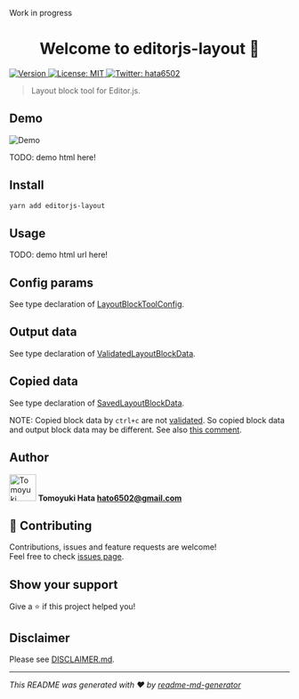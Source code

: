 <!-- markdownlint-disable first-line-h1 -->

Work in progress

<h1 align="center">Welcome to editorjs-layout 👋</h1>
<p>
  <a href="https://www.npmjs.com/package/editorjs-layout" target="_blank">
    <img alt="Version" src="https://img.shields.io/npm/v/editorjs-layout.svg">
  </a>
  <a href="https://github.com/hata6502/editorjs-layout/blob/main/LICENSE" target="_blank">
    <img alt="License: MIT" src="https://img.shields.io/badge/License-MIT-yellow.svg" />
  </a>
  <a href="https://twitter.com/hata6502" target="_blank">
    <img alt="Twitter: hata6502" src="https://img.shields.io/twitter/follow/hata6502.svg?style=social" />
  </a>
</p>

> Layout block tool for Editor.js.

## Demo

![Demo](https://user-images.githubusercontent.com/7702653/77813863-6c9dd880-70ef-11ea-80da-9c5f74d2053f.gif)

TODO: demo html here!

## Install

```sh
yarn add editorjs-layout
```

## Usage

TODO: demo html url here!

## Config params

See type declaration of [LayoutBlockToolConfig](https://github.com/hata6502/editorjs-layout/blob/main/src/LayoutBlockTool.ts).

## Output data

See type declaration of [ValidatedLayoutBlockData](https://github.com/hata6502/editorjs-layout/blob/main/src/LayoutBlockTool.ts).

## Copied data

See type declaration of [SavedLayoutBlockData](https://github.com/hata6502/editorjs-layout/blob/main/src/LayoutBlockTool.ts).

NOTE:
Copied block data by `ctrl+c` are not [validated](https://editorjs.io/blockapi#methods).
So copied block data and output block data may be different.
See also [this comment](https://github.com/codex-team/editor.js/issues/1280#issuecomment-706482368).

## Author

<img alt="Tomoyuki Hata" src="https://avatars.githubusercontent.com/hata6502" width="48" /> **Tomoyuki Hata <hato6502@gmail.com>**

## 🤝 Contributing

Contributions, issues and feature requests are welcome!<br />Feel free to check [issues page](https://github.com/hata6502/editorjs-layout/issues).

## Show your support

Give a ⭐️ if this project helped you!

## Disclaimer

Please see [DISCLAIMER.md](https://github.com/hata6502/editorjs-layout/blob/main/DISCLAIMER.md).

---

_This README was generated with ❤️ by [readme-md-generator](https://github.com/kefranabg/readme-md-generator)_
